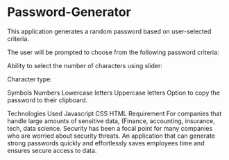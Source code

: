# Password-Generator

This application generates a random password based on user-selected criteria.

The user will be prompted to choose from the following password criteria:

Ability to select the number of characters using slider:

Character type:

Symbols
Numbers
Lowercase letters
Uppercase letters
Option to copy the password to their clipboard.


Technologies Used
Javascript
CSS
HTML
Requirement 
For companies that handle large amounts of sensitive data, (Finance, accounting, insurance, tech, data science. Security has been a focal point for many companies who are worried about security threats. 
An application that can generate strong passwords quickly and effortlessly saves employees time and ensures secure access to data.
